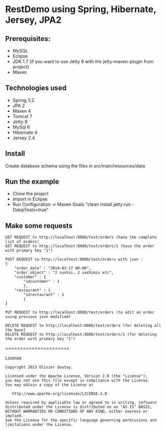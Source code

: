 RestDemo using Spring, Hibernate, Jersey, JPA2
======================

Prerequisites:
--
- MySQL
- Eclipse
- JDK 1.7 (if you want to use Jetty 9 with the jetty-maven-plugin from project)
- Maven

Technologies used
--
- Spring 3.2
- JPA 2
- Maven 4
- Tomcat 7
- Jetty 9
- MySql 6
- Hibernate 4
- Jersey 2.4

Install
--
Create database schema using the files in src/main/resources/data

Run the example
--
- Clone the project 
- Import in Eclipse 
- Run Configuration -> Maven Goals "clean install jetty:run -DskipTests=true"

Make some requests
--

```
GET REQUEST to http://localhost:8080/test/orders (have the complete list of orders)
GET REQUEST to http://localhost:8080/test/orders/1 (have the order with primary key "1")
```

```
POST REQUEST to http://localhost:8080/test/orders with json :
{
	"order_date" : "2014-03-17 00:00",
	"order_object" : "2 sushis, 2 sashimis etc",
	"customer" : {
		"idcustomer" : 1
		},
	"restaurant" : {
		"idrestaurant" : 1
		}
}
```

```
PUT REQUEST to http://localhost:8080/test/orders (to edit an order using previous json modified)
```

```
DELETE REQUEST to http://localhost:8080/test/orders (for deleting all the base)
DELETE REQUEST to http://localhost:8080/test/orders/1 (for deleting the order with primary key "1")
```

 
======================

License

    Copyright 2013 Olivier Goutay.

    Licensed under the Apache License, Version 2.0 (the "License");
    you may not use this file except in compliance with the License.
    You may obtain a copy of the License at

       http://www.apache.org/licenses/LICENSE-2.0

    Unless required by applicable law or agreed to in writing, software
    distributed under the License is distributed on an "AS IS" BASIS,
    WITHOUT WARRANTIES OR CONDITIONS OF ANY KIND, either express or implied.
    See the License for the specific language governing permissions and
    limitations under the License.